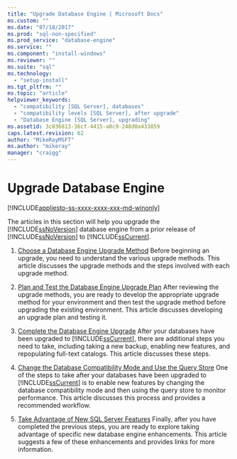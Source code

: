 ```yaml
---
title: "Upgrade Database Engine | Microsoft Docs"
ms.custom: ""
ms.date: "07/18/2017"
ms.prod: "sql-non-specified"
ms.prod_service: "database-engine"
ms.service: ""
ms.component: "install-windows"
ms.reviewer: ""
ms.suite: "sql"
ms.technology: 
  - "setup-install"
ms.tgt_pltfrm: ""
ms.topic: "article"
helpviewer_keywords: 
  - "compatibility [SQL Server], databases"
  - "compatibility levels [SQL Server], after upgrade"
  - "Database Engine [SQL Server], upgrading"
ms.assetid: 3c036813-36cf-4415-a0c9-248d0a433859
caps.latest.revision: 62
author: "MikeRayMSFT"
ms.author: "mikeray"
manager: "craigg"
---
```

# Upgrade Database Engine

[!INCLUDE[appliesto-ss-xxxx-xxxx-xxx-md-winonly](../../includes/appliesto-ss-xxxx-xxxx-xxx-md-winonly.md)]
  
  The articles in this section will help you upgrade the [!INCLUDE[ssNoVersion](../../includes/ssnoversion-md.md)] database engine from a prior release of [!INCLUDE[ssNoVersion](../../includes/ssnoversion-md.md)] to [!INCLUDE[ssCurrent](../../includes/sscurrent-md.md)].  
  
1.  [Choose a Database Engine Upgrade Method](../../database-engine/install-windows/choose-a-database-engine-upgrade-method.md) Before beginning an upgrade, you need to understand the various upgrade methods. This article discusses the upgrade methods and the steps involved with each upgrade method.  
  
2.  [Plan and Test the Database Engine Upgrade Plan](../../database-engine/install-windows/plan-and-test-the-database-engine-upgrade-plan.md) After reviewing the upgrade methods, you are ready to develop the appropriate upgrade method for your environment and then test the upgrade method before upgrading the existing environment. This article discusses developing an upgrade plan and testing it.  
  
3.  [Complete the Database Engine Upgrade](../../database-engine/install-windows/complete-the-database-engine-upgrade.md) After your databases have been upgraded to [!INCLUDE[ssCurrent](../../includes/sscurrent-md.md)], there are additional steps you need to take, including taking a new backup, enabling new features, and repopulating full-text catalogs. This article discusses these steps.  
  
4.  [Change the Database Compatibility Mode and Use the Query Store](../../database-engine/install-windows/change-the-database-compatibility-mode-and-use-the-query-store.md) One of the steps to take after your databases have been upgraded to [!INCLUDE[ssCurrent](../../includes/sscurrent-md.md)] is to enable new features by changing the database compatibility mode and then using the query store to monitor performance. This article discusses this process and provides a recommended workflow.  
  
5.  [Take Advantage of New SQL Server Features](http://www.microsoft.com/sql-server/sql-server-2017) Finally, after you have completed the previous steps, you are ready to explore taking advantage of specific new database engine enhancements. This article suggests a few of these enhancements and provides links for more information.  
  
  
